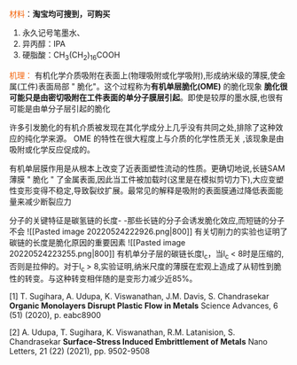 <font color=#F36208>材料</font>：**淘宝均可搜到，可购买**
1. 永久记号笔墨水、
2. 异丙醇：IPA
3. 硬脂酸：CH<sub>3</sub>(CH<sub>2</sub>)<sub>16</sub>COOH

<font color=#F36208>机理：</font>
有机化学介质吸附在表面上(物理吸附或化学吸附),形成纳米级的薄膜,使金属(工件)表面局部 " 脆化"。这个过程称为**有机单层脆化(OME)** 的脆化现象
**脆化很可能只是由密切吸附在工件表面的单分子膜层引起**。即使是较厚的墨水膜,也很有可能是由单分子层引起的脆化

许多引发脆化的有机介质被发现在其化学成分上几乎没有共同之处,排除了这种效应的纯化学来源。
OME 的特性在很大程度上与介质的化学性质无关 ,该现象是由吸附或化学反应促成的。　

有机单层膜作用是从根本上改变了近表面塑性流动的性质。更确切地说,长链SAM 薄膜 " 脆化 " 了金属表面,因此当工件被加载时(这里是在模拟剪切力下),大应变塑性变形变得不稳定,导致裂纹扩展。最常见的解释是吸附的表面膜通过降低表面能量来减少断裂应力


分子的关键特征是碳氢链的长度- -那些长链的分子会诱发脆化效应,而短链的分子不会
![[Pasted image 20220524222926.png|800]]
有关切削力的实验也证明了碳链的长度是脆化原因的重要因素
![[Pasted image 20220524223255.png|800]]
有机单分子层的碳链长度l<sub>c</sub>，当l<sub>c </sub>< 8时是压缩的,否则是拉伸的。对于l<sub>c </sub>><sub></sub> 8,实验证明,纳米尺度的薄膜在宏观上造成了从韧性到脆性的转变。与这种转变相伴随的是变形力减少近85%。

[1] T. Sugihara, A. Udupa, K. Viswanathan, J.M. Davis, S. Chandrasekar
**Organic Monolayers Disrupt Plastic Flow in Metals**
Science Advances, 6 (51) (2020), p. eabc8900

[2] A. Udupa, T. Sugihara, K. Viswanathan, R.M. Latanision, S. Chandrasekar
**Surface-Stress Induced Embrittlement of Metals**
Nano Letters, 21 (22) (2021), pp. 9502-9508